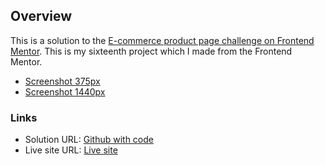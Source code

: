 ## Overview

This is a solution to the [E-commerce product page challenge on Frontend Mentor](https://www.frontendmentor.io/challenges/ecommerce-product-page-UPsZ9MJp6). This is my sixteenth project which I made from the Frontend Mentor.

- [Screenshot 375px](./screenshot-375px.jpg)
- [Screenshot 1440px](./screenshot-1440px.jpg)

### Links

- Solution URL: [Github with code](https://github.com/konradbaczyk/E-commerce-product-page)
- Live site URL: [Live site](https://konradbaczyk.github.io/E-commerce-product-page/)
